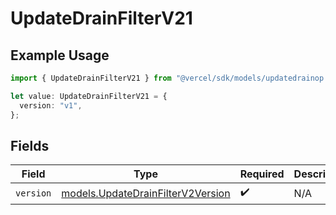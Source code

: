 # UpdateDrainFilterV21

## Example Usage

```typescript
import { UpdateDrainFilterV21 } from "@vercel/sdk/models/updatedrainop.js";

let value: UpdateDrainFilterV21 = {
  version: "v1",
};
```

## Fields

| Field                                                                        | Type                                                                         | Required                                                                     | Description                                                                  |
| ---------------------------------------------------------------------------- | ---------------------------------------------------------------------------- | ---------------------------------------------------------------------------- | ---------------------------------------------------------------------------- |
| `version`                                                                    | [models.UpdateDrainFilterV2Version](../models/updatedrainfilterv2version.md) | :heavy_check_mark:                                                           | N/A                                                                          |